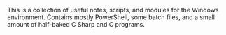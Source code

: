This is a collection of useful notes, scripts, and modules for the Windows environment. Contains mostly PowerShell, some batch files, and a small amount of half-baked C Sharp and C programs.
